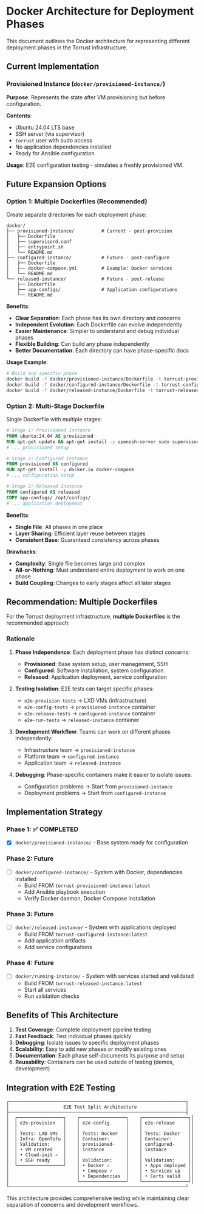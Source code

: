 # Docker Architecture for Deployment Phases

This document outlines the Docker architecture for representing different deployment phases in the Torrust infrastructure.

## Current Implementation

### Provisioned Instance (`docker/provisioned-instance/`)

**Purpose**: Represents the state after VM provisioning but before configuration.

**Contents**:

- Ubuntu 24.04 LTS base
- SSH server (via supervisor)
- `torrust` user with sudo access
- No application dependencies installed
- Ready for Ansible configuration

**Usage**: E2E configuration testing - simulates a freshly provisioned VM.

## Future Expansion Options

### Option 1: Multiple Dockerfiles (Recommended)

Create separate directories for each deployment phase:

```text
docker/
├── provisioned-instance/          # Current - post-provision
│   ├── Dockerfile
│   ├── supervisord.conf
│   ├── entrypoint.sh
│   └── README.md
├── configured-instance/           # Future - post-configure
│   ├── Dockerfile
│   ├── docker-compose.yml         # Example: Docker services
│   └── README.md
└── released-instance/             # Future - post-release
    ├── Dockerfile
    ├── app-configs/               # Application configurations
    └── README.md
```

**Benefits**:

- **Clear Separation**: Each phase has its own directory and concerns
- **Independent Evolution**: Each Dockerfile can evolve independently
- **Easier Maintenance**: Simpler to understand and debug individual phases
- **Flexible Building**: Can build any phase independently
- **Better Documentation**: Each directory can have phase-specific docs

**Usage Example**:

```bash
# Build any specific phase
docker build -f docker/provisioned-instance/Dockerfile -t torrust-provisioned:latest .
docker build -f docker/configured-instance/Dockerfile -t torrust-configured:latest .
docker build -f docker/released-instance/Dockerfile -t torrust-released:latest .
```

### Option 2: Multi-Stage Dockerfile

Single Dockerfile with multiple stages:

```dockerfile
# Stage 1: Provisioned Instance
FROM ubuntu:24.04 AS provisioned
RUN apt-get update && apt-get install -y openssh-server sudo supervisor
# ... provisioned setup

# Stage 2: Configured Instance
FROM provisioned AS configured
RUN apt-get install -y docker.io docker-compose
# ... configuration setup

# Stage 3: Released Instance
FROM configured AS released
COPY app-configs/ /opt/configs/
# ... application deployment
```

**Benefits**:

- **Single File**: All phases in one place
- **Layer Sharing**: Efficient layer reuse between stages
- **Consistent Base**: Guaranteed consistency across phases

**Drawbacks**:

- **Complexity**: Single file becomes large and complex
- **All-or-Nothing**: Must understand entire deployment to work on one phase
- **Build Coupling**: Changes to early stages affect all later stages

## Recommendation: Multiple Dockerfiles

For the Torrust deployment infrastructure, **multiple Dockerfiles** is the recommended approach:

### Rationale

1. **Phase Independence**: Each deployment phase has distinct concerns:

   - **Provisioned**: Base system setup, user management, SSH
   - **Configured**: Software installation, system configuration
   - **Released**: Application deployment, service configuration

2. **Testing Isolation**: E2E tests can target specific phases:

   - `e2e-provision-tests` → LXD VMs (infrastructure)
   - `e2e-config-tests` → `provisioned-instance` container
   - `e2e-release-tests` → `configured-instance` container
   - `e2e-run-tests` → `released-instance` container

3. **Development Workflow**: Teams can work on different phases independently:

   - Infrastructure team → `provisioned-instance`
   - Platform team → `configured-instance`
   - Application team → `released-instance`

4. **Debugging**: Phase-specific containers make it easier to isolate issues:
   - Configuration problems → Start from `provisioned-instance`
   - Deployment problems → Start from `configured-instance`

## Implementation Strategy

### Phase 1: ✅ COMPLETED

- [x] `docker/provisioned-instance/` - Base system ready for configuration

### Phase 2: Future

- [ ] `docker/configured-instance/` - System with Docker, dependencies installed
  - Build FROM `torrust-provisioned-instance:latest`
  - Add Ansible playbook execution
  - Verify Docker daemon, Docker Compose installation

### Phase 3: Future

- [ ] `docker/released-instance/` - System with applications deployed
  - Build FROM `torrust-configured-instance:latest`
  - Add application artifacts
  - Add service configurations

### Phase 4: Future

- [ ] `docker/running-instance/` - System with services started and validated
  - Build FROM `torrust-released-instance:latest`
  - Start all services
  - Run validation checks

## Benefits of This Architecture

1. **Test Coverage**: Complete deployment pipeline testing
2. **Fast Feedback**: Test individual phases quickly
3. **Debugging**: Isolate issues to specific deployment phases
4. **Scalability**: Easy to add new phases or modify existing ones
5. **Documentation**: Each phase self-documents its purpose and setup
6. **Reusability**: Containers can be used outside of testing (demos, development)

## Integration with E2E Testing

```text
┌─────────────────────────────────────────────────────────────────┐
│                    E2E Test Split Architecture                  │
├─────────────────────────────────────────────────────────────────┤
│  ┌─────────────────┐    ┌─────────────────┐    ┌─────────────────┐│
│  │ e2e-provision   │    │ e2e-config      │    │ e2e-release     ││
│  │                 │    │                 │    │                 ││
│  │ Tests: LXD VMs  │    │ Tests: Docker   │    │ Tests: Docker   ││
│  │ Infra: OpenTofu │    │ Container:      │    │ Container:      ││
│  │ Validation:     │    │ provisioned-    │    │ configured-     ││
│  │ • VM created    │    │ instance        │    │ instance        ││
│  │ • Cloud-init ✓  │    │                 │    │                 ││
│  │ • SSH ready     │    │ Validation:     │    │ Validation:     ││
│  └─────────────────┘    │ • Docker ✓      │    │ • Apps deployed ││
│                         │ • Compose ✓     │    │ • Services up   ││
│                         │ • Dependencies  │    │ • Certs valid   ││
│                         └─────────────────┘    └─────────────────┘│
└─────────────────────────────────────────────────────────────────┘
```

This architecture provides comprehensive testing while maintaining clear separation of concerns and development workflows.

